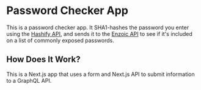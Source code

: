 # Password Checker App


This is a password checker app. It SHA1-hashes the password you enter using the [Hashify API](https://documenter.getpostman.com/view/3362843/RWMCt9WU), and sends it to the [Enzoic API](https://www.enzoic.com/docs-passwords-api/) to see if it's included on a list of commonly exposed passwords. 

## How Does It Work?

This is a Next.js app that uses a form and Next.js API  to submit information to a GraphQL API.
